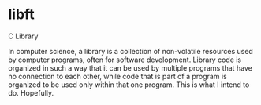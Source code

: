 # libft

C Library

In computer science, a library is a collection of non-volatile resources used by computer programs, often for software development.
Library code is organized in such a way that it can be used by multiple programs that have no connection to each other,
while code that is part of a program is organized to be used only within that one program.
This is what I intend to do. Hopefully.
